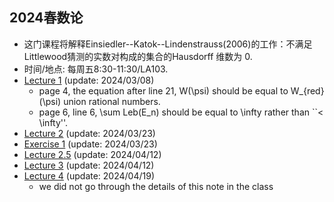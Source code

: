 ##  2024春数论

 - 这门课程将解释Einsiedler--Katok--Lindenstrauss(2006)的工作：不满足Littlewood猜测的实数对构成的集合的Hausdorff 维数为 0.
 - 时间/地点: 每周五8:30-11:30/LA103.
 - [Lecture 1](https://runlinzhang.github.io/2024SP_Lecture_1.pdf?raw=true) (update: 2024/03/08)
   - page 4, the equation after line 21, W(\psi) should be equal to W_{red}(\psi) union rational numbers.
   - page 6, line 6, \sum Leb(E_n) should be equal to \infty rather than ``< \infty''.
 - [Lecture 2](https://runlinzhang.github.io/2024SP_Lecture_2_0323.pdf?raw=true) (update: 2024/03/23)
 - [Exercise 1](https://runlinzhang.github.io/2024SP_Exercise_1_0323.pdf?raw=true) (update: 2024/03/23)
 - [Lecture 2.5](https://runlinzhang.github.io/2024SP_Lecture_2.5_0412.pdf?raw=true) (update: 2024/04/12)
 - [Lecture 3](https://runlinzhang.github.io/2024SP_Lecture_3_0412.pdf?raw=true) (update: 2024/04/12)
 - [Lecture 4](https://runlinzhang.github.io/2024SP_Lecture_4_0419.pdf?raw=true) (update: 2024/04/19)
     - we did not go through the details of this note in the class
  
   
